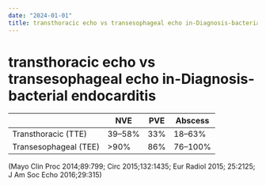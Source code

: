 ```yaml
---
date: "2024-01-01"
title: transthoracic echo vs transesophageal echo in-Diagnosis-bacterial endocarditis
---
```


# transthoracic echo vs transesophageal echo in-Diagnosis-bacterial endocarditis

|                       | NVE    | PVE | Abscess |
|-----------------------|--------|-----|---------|
| Transthoracic (TTE)   | 39–58% | 33% | 18–63%  |
| Transesophageal (TEE) | >90%   | 86% | 76–100% |

(Mayo Clin Proc 2014;89:799; Circ 2015;132:1435; Eur Radiol 2015; 25:2125; J Am Soc Echo 2016;29:315)

